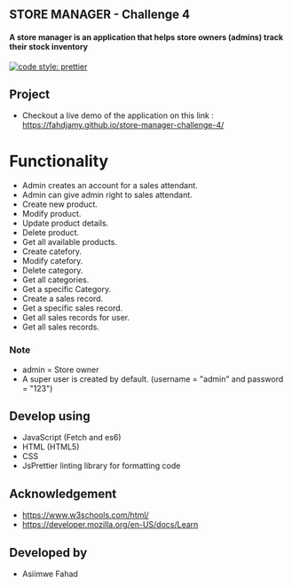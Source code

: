 ## STORE MANAGER - Challenge 4

#### A store manager is an application that helps store owners (admins) track their stock inventory

[![code style: prettier](https://img.shields.io/badge/code_style-prettier-ff69b4.svg?style=flat-square)](https://github.com/prettier/prettier)

## Project

- Checkout a live demo of the application on this link : https://fahdjamy.github.io/store-manager-challenge-4/

# Functionality

- Admin creates an account for a sales attendant. 
- Admin can give admin right to sales attendant.
- Create new product.
- Modify product.
- Update product details. 
- Delete product.
- Get all available products.
- Create catefory.
- Modify catefory.
- Delete category.
- Get all categories.
- Get a specific Category.
- Create a sales record.
- Get a specific sales record.
- Get all sales records for user.
- Get all sales records.

### Note

- admin = Store owner
- A super user is created by default. (username = "admin" and password = "123")

## Develop using

- JavaScript (Fetch and es6)
- HTML (HTML5)
- CSS
- JsPrettier linting library for formatting code

## Acknowledgement

- https://www.w3schools.com/html/
- https://developer.mozilla.org/en-US/docs/Learn

## Developed by

- Asiimwe Fahad